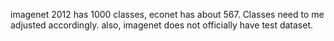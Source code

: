imagenet 2012 has 1000 classes, econet has about 567. Classes need to me adjusted accordingly. 
also, imagenet does not officially have test dataset.
